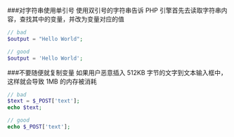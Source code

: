 ###对字符串使用单引号
使用双引号的字符串告诉 PHP 引擎首先去读取字符串内容，查找其中的变量，并改为变量对应的值
```php
// bad
$output = "Hello World";

// good
$output = 'Hello World';
```
###不要随便就复制变量
如果用户恶意插入 512KB 字节的文字到文本输入框中，这样就会导致 1MB 的内存被消耗
```php
// bad
$text = $_POST['text'];
echo $text;

// good
echo $_POST['text'];
```
